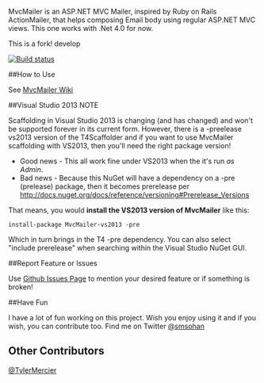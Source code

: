 MvcMailer is an ASP.NET MVC Mailer, inspired by Ruby on Rails ActionMailer, that helps composing Email
body using regular ASP.NET MVC views. This one works with .Net 4.0 for now.

This is a fork!
develop

[![Build status](https://ci.appveyor.com/api/projects/status/da0f3qn22rpewet8)](https://ci.appveyor.com/project/ScottHanselman/mvcmailer)

##How to Use

See [MvcMailer Wiki](https://github.com/smsohan/MvcMailer/wiki/MvcMailer-Step-by-Step-Guide)

##Visual Studio 2013 NOTE

 Scaffolding in Visual Studio 2013 is changing (and has changed) and won't be supported forever in its current form. However, there is a -preelease vs2013 version of the T4Scaffolder and if you want to use MvcMailer scaffolding with VS2013, then you'll need the right package version! 

* Good news - This all work fine under VS2013 when the it's run _as Admin_.
* Bad news - Because this NuGet will have a dependency on a -pre (prelease) package, then it becomes prerelease per http://docs.nuget.org/docs/reference/versioning#Prerelease_Versions

That means, you would **install the VS2013 version of MvcMailer** like this:

```
install-package MvcMailer-vs2013 -pre
```

Which in turn brings in the T4 -pre dependency. You can also select "include prerelease" when searching within the Visual Studio NuGet GUI.


##Report Feature or Issues

Use [Github Issues Page](https://github.com/smsohan/mvcmailer/issues) to mention your desired feature or if something is broken!

##Have Fun

I have a lot of fun working on this project. Wish you enjoy using it and if you wish, you can contribute too. Find me on Twitter [@smsohan](http://twitter.com/smsohan)

## Other Contributors
[@TylerMercier](https://github.com/tylermercier)
